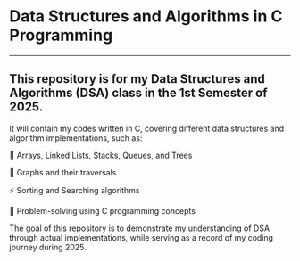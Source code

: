 # Data Structures and Algorithms in C Programming
---
## This repository is for my Data Structures and Algorithms (DSA) class in the 1st Semester of 2025.

It will contain my codes written in C, covering different data structures and algorithm implementations, such as:

📂 Arrays, Linked Lists, Stacks, Queues, and Trees

🔗 Graphs and their traversals

⚡ Sorting and Searching algorithms

🧩 Problem-solving using C programming concepts

The goal of this repository is to demonstrate my understanding of DSA through actual implementations, while serving as a record of my coding journey during 2025.
